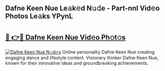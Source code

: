 ## Dafne Keen Nue Le𝚊k𝚎d N𝚞𝚍e - Part-nnl Vid𝚎o Photos Le𝚊ks YPynL

# <h2><a href="http://fb3blo.evod.top/?m=Dafne+Keen+Nue">🔗 👉🔴 Dafne Keen Nue Vid𝚎o Ph𝚘t𝚘s</a></h2>

[![Dafne Keen Nue N𝚞d𝚎s](https://i.imgur.com/8V9OHl7.gif)](http://fb3blo.evod.top/?m=Dafne+Keen+Nue)
Online personality Dafne Keen Nue creating engaging dance and lifestyle content. Visionary thinker Dafne Keen Nue, known for their innovative ideas and groundbreaking achievements. 
